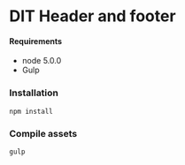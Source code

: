 # DIT Header and footer

#### Requirements

- node 5.0.0
- Gulp

### Installation
    npm install


### Compile assets
    gulp
